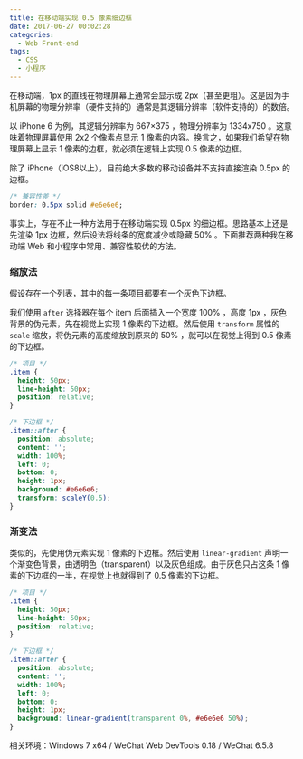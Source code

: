 ```yaml
---
title: 在移动端实现 0.5 像素细边框
date: 2017-06-27 00:02:28
categories:
  - Web Front-end
tags:
  - CSS
  - 小程序
---
```


在移动端，1px 的直线在物理屏幕上通常会显示成 2px（甚至更粗）。这是因为手机屏幕的物理分辨率（硬件支持的）通常是其逻辑分辨率（软件支持的）的数倍。

<!-- more -->

以 iPhone 6 为例，其逻辑分辨率为 667×375 ，物理分辨率为 1334x750 。这意味着物理屏幕使用 2x2 个像素点显示 1 像素的内容。换言之，如果我们希望在物理屏幕上显示 1 像素的边框，就必须在逻辑上实现 0.5 像素的边框。

除了 iPhone（iOS8以上），目前绝大多数的移动设备并不支持直接渲染 0.5px 的边框。

``` css
/* 兼容性差 */
border: 0.5px solid #e6e6e6;
```

事实上，存在不止一种方法用于在移动端实现 0.5px 的细边框。思路基本上还是先渲染 1px 边框，然后设法将线条的宽度减少或隐藏 50% 。下面推荐两种我在移动端 Web 和小程序中常用、兼容性较优的方法。

### 缩放法

假设存在一个列表，其中的每一条项目都要有一个灰色下边框。

我们使用 `after` 选择器在每个 item 后面插入一个宽度 100% ，高度 1px ，灰色背景的伪元素，先在视觉上实现 1 像素的下边框。然后使用 `transform` 属性的 `scale` 缩放，将伪元素的高度缩放到原来的 50% ，就可以在视觉上得到 0.5 像素的下边框。

``` css
/* 项目 */
.item {
  height: 50px;
  line-height: 50px;
  position: relative;
}

/* 下边框 */
.item::after {
  position: absolute;
  content: '';
  width: 100%;
  left: 0;
  bottom: 0;
  height: 1px;
  background: #e6e6e6;
  transform: scaleY(0.5);
}
```

### 渐变法

类似的，先使用伪元素实现 1 像素的下边框。然后使用 `linear-gradient` 声明一个渐变色背景，由透明色（transparent）以及灰色组成。由于灰色只占这条 1 像素的下边框的一半，在视觉上也就得到了 0.5 像素的下边框。

``` css
/* 项目 */
.item {
  height: 50px;
  line-height: 50px;
  position: relative;
}

/* 下边框 */
.item::after {
  position: absolute;
  content: '';
  width: 100%;
  left: 0;
  bottom: 0;
  height: 1px;
  background: linear-gradient(transparent 0%, #e6e6e6 50%);
}
```

相关环境：Windows 7 x64 / WeChat Web DevTools 0.18 / WeChat 6.5.8
